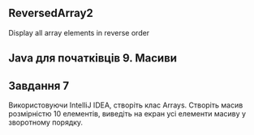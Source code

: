 ## ReversedArray2
Display all array elements in reverse order
## Java для початківців 9. Масиви

## Завдання 7
Використовуючи IntelliJ IDEA, створіть клас Arrays. Створіть масив розмірністю 10 елементів, виведіть на екран усі елементи масиву у зворотному порядку.
